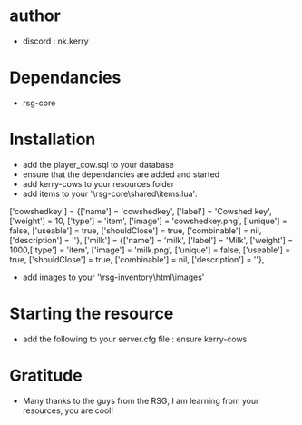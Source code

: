 # author
- discord : nk.kerry

# Dependancies
- rsg-core

# Installation
- add the player_cow.sql to your database
- ensure that the dependancies are added and started
- add kerry-cows to your resources folder
- add items to your '\rsg-core\shared\items.lua':

['cowshedkey'] = {['name'] = 'cowshedkey', ['label'] = 'Cowshed key', ['weight'] = 10,  ['type'] = 'item', ['image'] = 'cowshedkey.png', ['unique'] = false,  ['useable'] = true,  ['shouldClose'] = true, ['combinable'] = nil, ['description'] = ''},
['milk']       = {['name'] = 'milk',       ['label'] = 'Milk',        ['weight'] = 1000,['type'] = 'item', ['image'] = 'milk.png',       ['unique'] = false,  ['useable'] = true,  ['shouldClose'] = true, ['combinable'] = nil, ['description'] = ''},

- add images to your '\rsg-inventory\html\images'

# Starting the resource
- add the following to your server.cfg file : ensure kerry-cows

# Gratitude
- Many thanks to the guys from the RSG, I am learning from your resources, you are cool!